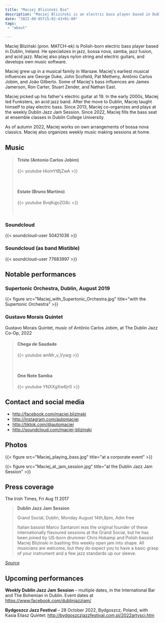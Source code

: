 ```yaml
---
title: "Maciej Bliziński Bio"
description: "Maciej Bliziński is an electric bass player based in Dublin, Ireland. He specializes in bossa nova, jazz, fusion, and acid jazz."
date: "2022-09-05T15:02:43+01:00"
tags:
 - "about"

---
```


Maciej Bliziński (pron. MATCH-ek) is Polish-born electric bass player based in
Dublin, Ireland. He specializes in jazz, bossa nova, samba, jazz fusion, and
acid jazz.  Maciej also plays nylon string and electric guitars, and develops
own music software.

<!--more-->

Maciej grew up in a musical family in Warsaw. Maciej's earliest musical
influences are George Duke, John Scofield, Pat Metheny, Antônio Carlos Jobim,
and João Gilberto. Some of Maciej's bass influences are James Jamerson, Ron
Carter, Stuart Zender, and Nathan East.

Maciej picked up his father's electric guitar at 19. In the early 2000s, Maciej
led Funksters, an acid jazz band. After the move to Dublin, Maciej taught
himself to play electric bass. Since 2013, Maciej co-organizes and plays at the
weekly Dublin Jazz Jam Session. Since 2022, Maciej fills the bass seat at
ensemble classes in Dublin College University.

As of autumn 2022, Maciej works on own arrangements of bossa nova classics.
Maciej also organizes weekly music making sessions at home.

## Music

> #### Triste (Antonio Carlos Jobim)
>
> {{< youtube t4omYtBjZwA >}}
>
> &nbsp;
>
> #### Estate (Bruno Martino)
>
> {{< youtube BvqKqjoZG8c >}}
>
> &nbsp;

### Soundcloud

{{< soundcloud-user 50421036 >}}

### Soundcloud (as band Mistible)

{{< soundcloud-user 77683997 >}}

## Notable performances

### Supertonic Orchestra, Dublin, August 2019

{{< figure src="Maciej_with_Supertonic_Orchestra.jpg" title="with the Supertonic Orchestra" >}}

### Gustavo Morais Quintet

Gustavo Morais Quintet, music of Antônio Carlos Jobim, at The Dublin Jazz Co-Op, 2022

> #### Chega de Saudade
>
> {{< youtube amMr_v_Vywg >}}
>
> &nbsp;
>
> #### One Note Samba
>
> {{< youtube YNXXgXw6jr0 >}}

## Contact and social media

* http://facebook.com/maciej.blizinski
* http://instagram.com/automaciej
* http://tiktok.com/@automaciej
* http://soundcloud.com/maciej-blizinski

## Photos

{{< figure src="Maciej_playing_bass.jpg" title="at a corporate event" >}}

{{< figure src="Maciej_at_jam_session.jpg" title="at the Dublin Jazz Jam Session" >}}

## Press coverage

The Irish Times, Fri Aug 11 2017

> **Dublin Jazz Jam Session**
>
> Grand Social, Dublin, Monday August 14th,8pm, Adm free
>
>
> Italian bassist Marco Santaroni was the original founder of these
> internationally flavoured sessions at the Grand Social, but he has been
> joined by US-born drummer Chris Hokamp and Polish bassist Maciej Blizinski in
> bashing this weekly open jam into shape. All musicians are welcome, but they
> do expect you to have a basic grasp of your instrument and a few jazz
> standards up our sleeve.

_[Source](https://www.irishtimes.com/culture/music/dancing-on-the-ceiling-and-swinging-on-the-sofa-this-week-s-jazz-gigs-1.3179541)_

## Upcoming performances

**Weekly Dublin Jazz Jam Session** – multiple dates, in the International Bar and The Bohemian in Dublin. Event dates at https://www.facebook.com/dublinjazzjam/

**Bydgoszcz Jazz Festival** – 28 October 2022, Bydgoszcz, Poland, with Kasia Eliasz Quintet: http://bydgoszczjazzfestival.com.pl/2022artysci.htm

